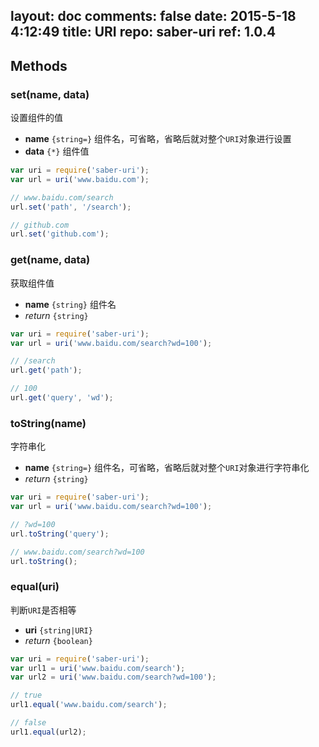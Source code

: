 layout: doc
comments: false
date: 2015-5-18 4:12:49
title: URI
repo: saber-uri
ref: 1.0.4
---

## Methods

### set(name, data)

设置组件的值

* **name** `{string=}` 组件名，可省略，省略后就对整个`URI`对象进行设置
* **data** `{*}` 组件值

```js
var uri = require('saber-uri');
var url = uri('www.baidu.com');

// www.baidu.com/search
url.set('path', '/search');

// github.com
url.set('github.com');
```

### get(name, data)

获取组件值

* **name** `{string}` 组件名
* _return_ `{string}`

```javascript
var uri = require('saber-uri');
var url = uri('www.baidu.com/search?wd=100');

// /search
url.get('path');

// 100
url.get('query', 'wd');
```

### toString(name)

字符串化

* **name** `{string=}` 组件名，可省略，省略后就对整个`URI`对象进行字符串化
* _return_ `{string}`

```js
var uri = require('saber-uri');
var url = uri('www.baidu.com/search?wd=100');

// ?wd=100
url.toString('query');

// www.baidu.com/search?wd=100
url.toString();
```

### equal(uri)

判断`URI`是否相等

* **uri** `{string|URI}`
* _return_ `{boolean}`

```js
var uri = require('saber-uri');
var url1 = uri('www.baidu.com/search');
var url2 = uri('www.baidu.com/search?wd=100');

// true
url1.equal('www.baidu.com/search');

// false
url1.equal(url2);
```